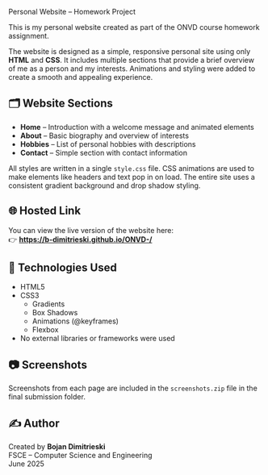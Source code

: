  Personal Website – Homework Project

This is my personal website created as part of the ONVD course homework assignment.

The website is designed as a simple, responsive personal site using only **HTML** and **CSS**. It includes multiple sections that provide a brief overview of me as a person and my interests. Animations and styling were added to create a smooth and appealing experience.

## 🗂️ Website Sections

- **Home** – Introduction with a welcome message and animated elements  
- **About** – Basic biography and overview of interests  
- **Hobbies** – List of personal hobbies with descriptions  
- **Contact** – Simple section with contact information

All styles are written in a single `style.css` file. CSS animations are used to make elements like headers and text pop in on load. The entire site uses a consistent gradient background and drop shadow styling.

## 🌐 Hosted Link

You can view the live version of the website here:  
👉 **https://b-dimitrieski.github.io/ONVD-/**

## 📌 Technologies Used

- HTML5
- CSS3  
  - Gradients  
  - Box Shadows  
  - Animations (@keyframes)  
  - Flexbox  
- No external libraries or frameworks were used

## 📷 Screenshots

Screenshots from each page are included in the `screenshots.zip` file in the final submission folder.

## ✍️ Author

Created by **Bojan Dimitrieski**  
FSCE – Computer Science and Engineering  
June 2025
